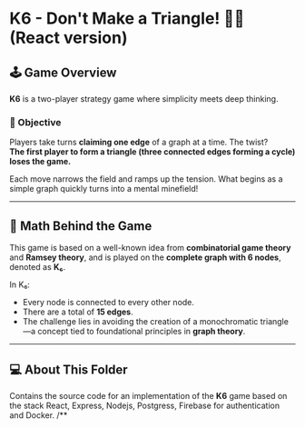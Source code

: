 # K6 - Don't Make a Triangle! 🎲🔺 (React version)

## 🕹️ Game Overview

**K6** is a two-player strategy game where simplicity meets deep thinking.

### 🎯 Objective

Players take turns **claiming one edge** of a graph at a time. The twist?  
**The first player to form a triangle (three connected edges forming a cycle) loses the game.**  

Each move narrows the field and ramps up the tension. What begins as a simple graph quickly turns into a mental minefield!

---

## 🧠 Math Behind the Game

This game is based on a well-known idea from **combinatorial game theory** and **Ramsey theory**, and is played on the **complete graph with 6 nodes**, denoted as **K₆**.  

In K₆:
- Every node is connected to every other node.
- There are a total of **15 edges**.
- The challenge lies in avoiding the creation of a monochromatic triangle—a concept tied to foundational principles in **graph theory**.

---

## 💻 About This Folder

Contains the source code for an implementation of the **K6** game based on the stack React, Express, Nodejs, Postgress, Firebase for authentication and Docker. /**